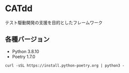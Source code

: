 # CATdd
テスト駆動開発の支援を目的としたフレームワーク

## 各種バージョン
- Python 3.8.10
- Poetry 1.7.0

```
curl -sSL https://install.python-poetry.org | python3 -
```